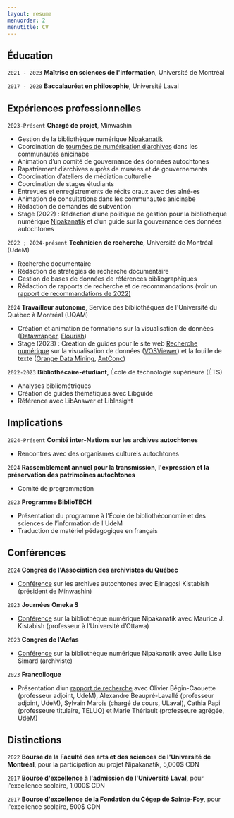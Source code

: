 ```yaml
---
layout: resume
menuorder: 2
menutitle: CV
---
```

## Éducation

`2021 - 2023`
__Maîtrise en sciences de l'information__,
Université de Montréal

`2017 - 2020`
__Baccalauréat en philosophie__,
Université Laval 

## Expériences professionnelles

`2023-Présent`
__Chargé de projet__, Minwashin

- Gestion de la bibliothèque numérique [Nipakanatik](https://nipakanatik.org/)
- Coordination de [tournées de numérisation d’archives](https://ici.radio-canada.ca/espaces-autochtones/2017722/anishinaabe-histoire-archives-numeriques-minwashin) dans les communautés anicinabe
- Animation d’un comité de gouvernance des données autochtones
- Rapatriement d’archives auprès de musées et de gouvernements
- Coordination d’ateliers de médiation culturelle
- Coordination de stages étudiants
- Entrevues et enregistrements de récits oraux avec des aîné-es
- Animation de consultations dans les communautés anicinabe
- Rédaction de demandes de subvention
- Stage (2022) : Rédaction d’une politique de gestion pour la bibliothèque numérique [Nipakanatik](https://nipakanatik.org/) et d’un guide sur la gouvernance des données autochtones

`2022 ; 2024-présent`
__Technicien de recherche__, Université de Montréal (UdeM)
- Recherche documentaire
- Rédaction de stratégies de recherche documentaire
- Gestion de bases de données de références bibliographiques
- Rédaction de rapports de recherche et de recommandations (voir un [rapport de recommandations de 2022)](https://documentation.lacsq.org/in/documentViewer.xhtml?id=1e180c36-2393-446f-bde9-9af08649fafc&locale=fr&file=/in/rest/annotationSVC/DownloadWatermarkedAttachment/attach_upload_94ec85f8-e51f-4d1c-b129-76e952240280#%5B%7B%22num%22%3A85%2C%22gen%22%3A0%7D%2C%7B%22name%22%3A%22XYZ%22%7D%2C84%2C379%2C0%5D)

`2024`
__Travailleur autonome__, Service des bibliothèques de l'Université du Québec à Montréal (UQAM)

- Création et animation de formations sur la visualisation de données ([Datawrapper](https://www.datawrapper.de/), [Flourish](https://flourish.studio/))
- Stage (2023) : Création de guides pour le site web [Recherche numérique](https://recherchenumerique.uqam.ca/) sur la visualisation de données ([VOSViewer](https://www.vosviewer.com/)) et la fouille de texte ([Orange Data Mining](https://orangedatamining.com/), [AntConc](https://www.laurenceanthony.net/software/antconc/))

`2022-2023`
__Bibliothécaire-étudiant__, École de technologie supérieure (ÉTS)
- Analyses bibliométriques
- Création de guides thématiques avec Libguide
- Référence avec LibAnswer et LibInsight

## Implications

`2024-Présent`
__Comité inter-Nations sur les archives autochtones__
- Rencontres avec des organismes culturels autochtones

`2024`
__Rassemblement annuel pour la transmission, l'expression et la préservation des patrimoines autochtones__
- Comité de programmation

`2023`
__Programme BiblioTECH__
- Présentation du programme à l’École de bibliothéconomie et des sciences de l’information de l'UdeM
- Traduction de matériel pédagogique en français

## Conférences

`2024`
__Congrès de l'Association des archivistes du Québec__
- [Conférence](https://archivistes.qc.ca/publication-du-programme-preliminaire-du-congres-2024/) sur les archives autochtones avec Ejinagosi Kistabish (président de Minwashin)

`2023`
__Journées Omeka S__
- [Conférence](https://omeka.sciencesconf.org/resource/page/id/16) sur la bibliothèque numérique Nipakanatik avec Maurice J. Kistabish (professeur à l’Université d’Ottawa)

`2023`
__Congrès de l'Acfas__
- [Conférence](https://www.acfas.ca/evenements/congres/programme-preliminaire/300/301) sur la bibliothèque numérique Nipakanatik avec Julie Lise Simard (archiviste)

`2023`
__Francolloque__
- Présentation d’un [rapport de recherche](https://documentation.lacsq.org/in/documentViewer.xhtml?id=1e180c36-2393-446f-bde9-9af08649fafc&locale=fr&file=/in/rest/annotationSVC/DownloadWatermarkedAttachment/attach_upload_94ec85f8-e51f-4d1c-b129-76e952240280) avec Olivier Bégin-Caouette (professeur adjoint, UdeM), Alexandre Beaupré-Lavallé (professeur adjoint, UdeM), Sylvain Marois (chargé de cours, ULaval), Cathia Papi (professeure titulaire, TELUQ) et Marie Thériault (professeure agrégée, UdeM)

## Distinctions

`2022`
__Bourse de la Faculté des arts et des sciences de l'Université de Montréal__, pour la participation au projet Nipakanatik, 5,000$ CDN

`2017`
__Bourse d'excellence à l'admission de l'Université Laval__, pour l'excellence scolaire, 1,000$ CDN

`2017`
__Bourse d'excellence de la Fondation du Cégep de Sainte-Foy__, pour l'excellence scolaire, 500$ CDN

<!-- ### Footer

Last updated: 2023 -->


